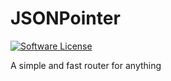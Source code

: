 JSONPointer
===========

[![Software License](https://img.shields.io/badge/license-MIT-red.svg)](LICENSE)

A simple and fast router for anything
